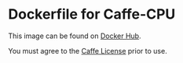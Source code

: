 # Dockerfile for Caffe-CPU
This image can be found on [Docker Hub](https://hub.docker.com/r/alfpark/caffe/).

You must agree to the [Caffe License](https://github.com/BVLC/caffe/blob/master/LICENSE)
prior to use.

